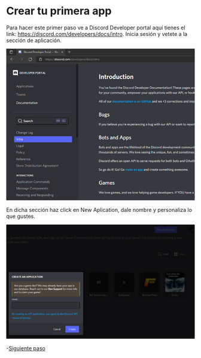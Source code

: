 # Crear tu primera app

Para hacer este primer paso ve a Discord Developer portal aquí tienes el link: https://discord.com/developers/docs/intro. Inicia sesión y vetete a la sección de aplicación.

![paso1.1](https://github.com/VictorFloresJuarez/Bots-de-Discord/blob/main/Recursos/paso1.1.png?raw=true)


En dicha sección haz click en New Aplication, dale nombre y personaliza lo que gustes.

![paso1.2](https://github.com/VictorFloresJuarez/Bots-de-Discord/blob/main/Recursos/paso1.2.png?raw=true)



-[Siguiente paso](https://github.com/VictorFloresJuarez/Bots-de-Discord/blob/main/Documentaci%C3%B3n/Crear%20bot%20a%20partir%20de%20la%20app.md)

